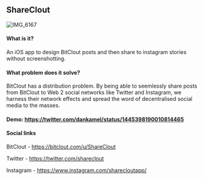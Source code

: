 ## ShareClout 

![IMG_6167](https://user-images.githubusercontent.com/83912435/136046056-3ee80d45-a43e-4fa0-87db-e6f60753877a.PNG)



#### What is it?
An iOS app to design BitClout posts and then share to instagram stories without screenshotting.

#### What problem does it solve?
BitClout has a distribution problem. 
By being able to seemlessly share posts from BitClout to Web 2 social networks like Twitter and Instagram, we harness their network effects and spread the word of decentralised social media to the masses. 

#### Demo: https://twitter.com/dankamel/status/1445398190010814465

#### Social links
BitClout - https://bitclout.com/u/ShareClout


Twitter - https://twitter.com/shareclout


Instagram - https://www.instagram.com/sharecloutapp/
